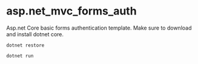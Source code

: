 # asp.net_mvc_forms_auth
Asp.net Core basic forms authentication template. Make sure to download and install dotnet core.

`dotnet restore`

`dotnet run` 
